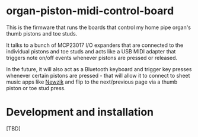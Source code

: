 # organ-piston-midi-control-board

This is the firmware that runs the boards that control my home pipe organ's thumb pistons and toe studs.

It talks to a bunch of MCP23017 I/O expanders that are connected to the individual pistons and toe studs and acts like
a USB MIDI adapter that triggers note on/off events whenever pistons are pressed or released.

In the future, it will also act as a Bluetooth keyboard and trigger key presses whenever certain pistons are pressed -
that will allow it to connect to sheet music apps like [Newzik](https://newzik.com/) and flip to the next/previous page
via a thumb piston or toe stud press.

# Development and installation

[TBD]
